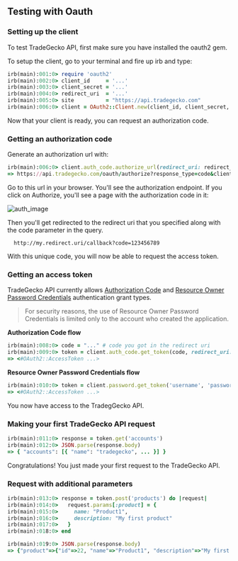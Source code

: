 ## Testing with Oauth
### Setting up the client

To test TradeGecko API, first make sure you have installed the oauth2
gem.

To setup the client, go to your terminal and fire up irb and type:

```ruby
irb(main):001:0> require 'oauth2'
irb(main):002:0> client_id     = '...'
irb(main):003:0> client_secret = '...'
irb(main):004:0> redirect_uri  = '...'
irb(main):005:0> site          = "https://api.tradegecko.com"
irb(main):006:0> client = OAuth2::Client.new(client_id, client_secret, site: site)
```

Now that your client is ready, you can request an authorization code.

### Getting an authorization code

Generate an authorization url with:

```ruby
irb(main):006:0> client.auth_code.authorize_url(redirect_uri: redirect_uri)
=> https://api.tradegecko.com/oauth/authorize?response_type=code&client_id=...&redirect_uri=...
```

Go to this url in your browser. You'll see the authorization endpoint.
If you click on Authorize, you'll see a page with the authorization code
in it:

![auth_image](/images/auth.png)

Then you'll get redirected to the redirect uri that you specified along with the code parameter in the query.

      http://my.redirect.uri/callback?code=123456789

With this unique code, you will now be able to request the access token.

### Getting an access token

TradeGecko API currently allows [Authorization Code](http://tools.ietf.org/html/rfc6749#section-1.3.1) and
[Resource Owner Password Credentials](http://tools.ietf.org/html/rfc6749#section-1.3.3) authentication grant types.
> For security reasons, the use of Resource Owner Password Credentials is limited only to the account who created the application.

**Authorization Code flow**

```ruby
irb(main):008:0> code = "..." # code you got in the redirect uri
irb(main):009:0> token = client.auth_code.get_token(code, redirect_uri: redirect_uri)
=> <#OAuth2::AccessToken ...>
```  

**Resource Owner Password Credentials flow**

```ruby
irb(main):010:0> token = client.password.get_token('username', 'password')
=> <#OAuth2::AccessToken ...>
```

You now have access to the TradegGecko API.

### Making your first TradeGecko API request

```ruby
irb(main):011:0> response = token.get('accounts')
irb(main):012:0> JSON.parse(response.body)
=> { "accounts": [{ "name": "tradegecko", ... }] }
```

Congratulations! You just made your first request to the TradeGecko API.

### Request with additional parameters

```ruby
irb(main):013:0> response = token.post('products') do |request|
irb(main):014:0>   request.params[:product] = {
irb(main):015:0>     name: "Product1",
irb(main):016:0>     description: "My first product"
irb(main):017:0>   }
irb(main):018:0> end

irb(main):019:0> JSON.parse(response.body)
=> {"product"=>{"id"=>22, "name"=>"Product1", "description"=>"My first product", ...} }
```

